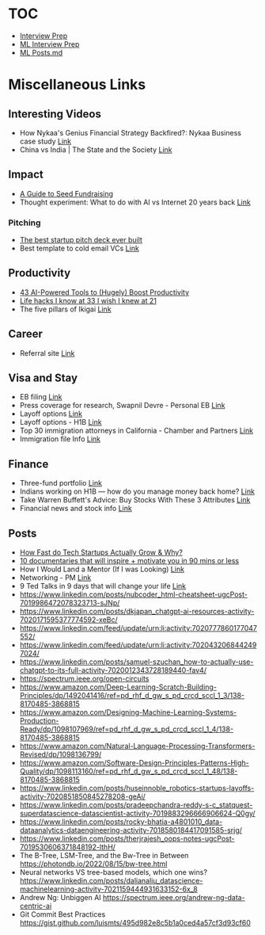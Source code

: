 # TOC

* [Interview Prep](/Miscellaneous/interview_prep/)
* [ML Interview Prep](/ml_study/readme_ml_study.md)
* [ML Posts.md](/ml_study/posts.md)

# Miscellaneous Links

## Interesting Videos

* How Nykaa's Genius Financial Strategy Backfired?: Nykaa Business case study [Link](https://www.youtube.com/watch?v=QRGO9wvNPQc)
* China vs India | The State and the Society [Link](https://www.youtube.com/watch?v=7c4uO9ZGfbc)

## Impact

* [A Guide to Seed Fundraising](/Miscellaneous/files/A%20Guide%20to%20Seed%20Fundraising.pdf)
* Thought experiment: What to do with AI vs Internet 20 years back [Link](https://www.linkedin.com/posts/jay-feng-ab66b049_business-ai-technology-activity-7021160790661492736-67WD)

### Pitching

* [The best startup pitch deck ever built](/Miscellaneous/files/Best%20startup%20pitch%20deck%20ever%20built.pdf)
* Best template to cold email VCs [Link](https://www.linkedin.com/posts/stephanenasser_startup-fundraising-venturecapital-activity-7019681864248401921-TPS7)

## Productivity

* [43 AI-Powered Tools to (Hugely) Boost Productivity](/Miscellaneous/files/43%20AI-Powered%20Tools%20to%20(Hugely)%20Boost%20Productivity.pdf)
* [Life hacks I know at 33 I wish I knew at 21](/Miscellaneous/files/Life%20hacks%20I%20know%20at%2033%20I%20wish%20I%20knew%20at%2021.pdf)
* The five pillars of Ikigai [Link](/Miscellaneous/files/The%20five%20pillars%20of%20Ikigai.pdf)

## Career

* Referral site [Link](https://refermarket.com/)

## Visa and Stay

* EB filing [Link](https://www.linkedin.com/posts/sameer-a-khedekar_immigration-globalmobility-unshackled-activity-7018252551569477632-gUAP)
* Press coverage for research, Swapnil Devre - Personal EB [Link](https://www.linkedin.com/in/swapnil-devre-250030231/)
* Layoff options [Link](https://www.linkedin.com/feed/update/urn:li:activity:7013575956112048128/)
* Layoff options - H1B [Link](https://www.linkedin.com/feed/update/urn:li:activity:7008490728293093378/)
* Top 30 immigration attorneys in California - Chamber and Partners [Link](https://www.linkedin.com/posts/sameer-a-khedekar_immigration-immigrationlawyer-visas-activity-6664185058036981761-bYFH)
* Immigration file Info [Link](https://www.linkedin.com/posts/tesspdouglas_immigration-foia-howtofileafoia-activity-7018716436026052608-laJT)

## Finance

* Three-fund portfolio [Link](https://www.bogleheads.org/wiki/Three-fund_portfolio)
* Indians working on H1B — how do you manage money back home? [Link](https://www.teamblind.com/post/Indians-working-on-H1B-—-how-do-you-manage-money-back-home-rWwC0vab)
* Take Warren Buffett's Advice: Buy Stocks With These 3 Attributes [Link](https://www.fool.com/investing/2023/01/15/take-warren-buffetts-advice-buy-stocks-with-these/)
* Financial news and stock info [Link](www.marketbeat.com)

## Posts

* [How Fast do Tech Startups Actually Grow &amp; Why?](/Miscellaneous/files/How%20Fast%20do%20Tech%20Startups%20Actually%20Grow%20%26%20Why.pdf)
* [10 documentaries that will inspire + motivate you in 90 mins or less](https://www.linkedin.com/posts/benmeer_10-documentaries-that-will-change-your-mindset-ugcPost-7019654855862439936-YrV2)
* How I Would Land a Mentor (If I was Looking) [Link](https://www.linkedin.com/posts/adityaariewijaya_mentorship-tech-opportunity-activity-7016275979736166400-tIIe?utm_source=share&utm_medium=member_desktop)
* Networking - PM [Link](https://www.linkedin.com/posts/diegogranadosh_productmanagement-activity-7018967900325638144-Ls3t)
* 9 Ted Talks in 9 days that will change your life [Link](https://www.linkedin.com/posts/mattgray1_9-ted-talks-in-9-days-that-will-change-your-ugcPost-7020735474486927360-GZIj)
* https://www.linkedin.com/posts/nubcoder_html-cheatsheet-ugcPost-7019986472078323713-sJNp/
* https://www.linkedin.com/posts/dkjapan_chatgpt-ai-resources-activity-7020171595377774592-xeBc/
* https://www.linkedin.com/feed/update/urn:li:activity:7020777860177047552/
* https://www.linkedin.com/feed/update/urn:li:activity:7020432068442497024/
* https://www.linkedin.com/posts/samuel-szuchan_how-to-actually-use-chatgpt-to-its-full-activity-7020012343728189440-fav4/
* https://spectrum.ieee.org/open-circuits
* https://www.amazon.com/Deep-Learning-Scratch-Building-Principles/dp/1492041416/ref=pd_rhf_d_gw_s_pd_crcd_sccl_1_3/138-8170485-3868815
* https://www.amazon.com/Designing-Machine-Learning-Systems-Production-Ready/dp/1098107969/ref=pd_rhf_d_gw_s_pd_crcd_sccl_1_4/138-8170485-3868815
* https://www.amazon.com/Natural-Language-Processing-Transformers-Revised/dp/1098136799/
* https://www.amazon.com/Software-Design-Principles-Patterns-High-Quality/dp/1098113160/ref=pd_rhf_d_gw_s_pd_crcd_sccl_1_48/138-8170485-3868815
* https://www.linkedin.com/posts/huseinnoble_robotics-startups-layoffs-activity-7020851850845278208-geAi/
* https://www.linkedin.com/posts/pradeepchandra-reddy-s-c_statquest-superdatascience-datascientist-activity-7019883296666906624-Q0gy/
* https://www.linkedin.com/posts/rocky-bhatia-a4801010_data-dataanalytics-dataengineering-activity-7018580184417091585-srjg/
* https://www.linkedin.com/posts/therjrajesh_oops-notes-ugcPost-7019530606371848192-lthH/
* The B-Tree, LSM-Tree, and the Bw-Tree in Between https://photondb.io/2022/08/15/bw-tree.html
* Neural networks VS tree-based models, which one wins? https://www.linkedin.com/posts/dalianaliu_datascience-machinelearning-activity-7021159444931633152-6x_8
* Andrew Ng: Unbiggen AI  https://spectrum.ieee.org/andrew-ng-data-centric-ai
* Git Commit Best Practices https://gist.github.com/luismts/495d982e8c5b1a0ced4a57cf3d93cf60
